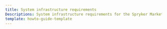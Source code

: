 ```yaml
---
title: System infrastructure requirements
Descriptions: System infrastructure requirements for the Spryker Marketplace with Merchant Portal
template: howto-guide-template
---
```

 
